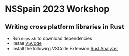# NSSpain 2023 Workshop

## Writing cross platform libraries in Rust

- Run `deps.sh` to download dependencies
- Install [VSCode](https://code.visualstudio.com)
- Install the following VSCode Extension [Rust Analyzer](https://marketplace.visualstudio.com/items?itemName=rust-lang.rust-analyzer)
